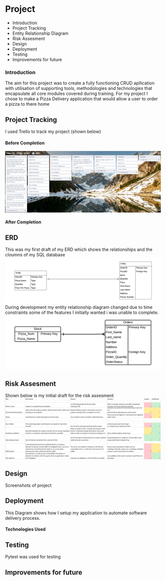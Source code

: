 # Project

* Introduction
* Project Tracking
* Entity Relationship Diagram
* Risk Assesment 
* Design
* Deployment
* Testing
* Improvements for future 

### Introduction
The aim for this project was to create a fully functioning CRUD apllication with utilisation of supporting tools, methodologies and technologies that encapsulate all core modules covered during training.
For my project I chose to make a Pizza Delivery application that would allow a user to order a pizza to there home


## Project Tracking
I used Trello to track my project (shown below)
#### Before Completion
![](Documents/TrelloBoard.PNG)
#### After Completion



## ERD
This was my first draft of my ERD which shows  the relationships and the cloumns of my SQL database
![](Documents/erd1.png)
During development my entity relationship diagram changed due to time constraints some of the features I initially wanted i was unable to complete.
![](Documents/erd2.png)
## Risk Assesment
Shown below is my initial draft for the risk assesment 
![](Documents/Riskassesment.PNG)

## Design
Screenshots of project

## Deployment
This Diagram shows how I setup my application  to automate software delivery process.

#### Technologies Used

## Testing
Pytest was used for testing 
## Improvements for future



